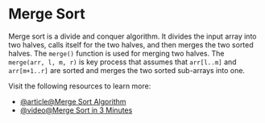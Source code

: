 # Merge Sort

Merge sort is a divide and conquer algorithm. It divides the input array into two halves, calls itself for the two halves, and then merges the two sorted halves. The `merge()` function is used for merging two halves. The `merge(arr, l, m, r)` is key process that assumes that `arr[l..m]` and `arr[m+1..r]` are sorted and merges the two sorted sub-arrays into one.

Visit the following resources to learn more:

- [@article@Merge Sort Algorithm](https://www.programiz.com/dsa/merge-sort)
- [@video@Merge Sort in 3 Minutes](https://www.youtube.com/watch?v=4VqmGXwpLqc)
